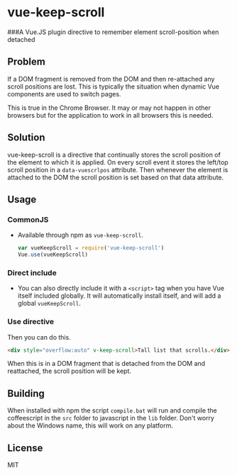 # vue-keep-scroll

###A  Vue.JS plugin directive to remember element scroll-position when detached

## Problem

If a DOM fragment is removed from the DOM and then re-attached any scroll positions are lost. This is typically the situation when dynamic Vue components are used to switch pages.

 This is true in the Chrome Browser.  It may or may not happen in other browsers but for the application to work in all browsers this is needed.

## Solution

vue-keep-scroll is a directive that continually stores the scroll position of the element to which it is applied.  On every scroll event it stores the left/top scroll position in a `data-vuescrlpos` attribute.  Then whenever the element is attached to the DOM the scroll position is set based on that data attribute.

## Usage

### CommonJS

- Available through npm as `vue-keep-scroll`.

  ``` js
  var vueKeepScroll = require('vue-keep-scroll')
  Vue.use(vueKeepScroll)
  ```

### Direct include

- You can also directly include it with a `<script>` tag when you have Vue itself included globally. It will automatically install itself, and will add a global `vueKeepScroll`.

### Use directive

Then you can do this.

``` html
<div style="overflow:auto" v-keep-scroll>Tall list that scrolls.</div>
```

When this is in a DOM fragment that is detached from the DOM and reattached, the scroll position will be kept.

## Building

When installed with npm the script `compile.bat` will run and compile the coffeescript in the `src` folder to javascript in the `lib` folder.  Don't worry about the Windows name, this will work on any platform.

## License

MIT
